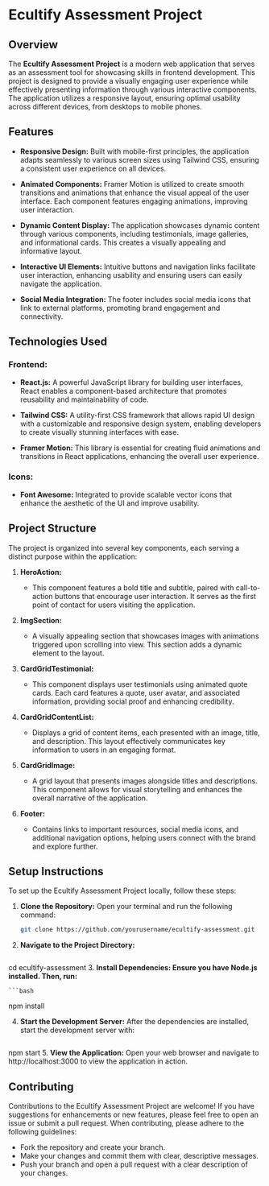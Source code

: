 # Ecultify Assessment Project

## Overview
The **Ecultify Assessment Project** is a modern web application that serves as an assessment tool for showcasing skills in frontend development. This project is designed to provide a visually engaging user experience while effectively presenting information through various interactive components. The application utilizes a responsive layout, ensuring optimal usability across different devices, from desktops to mobile phones.

## Features
- **Responsive Design:** Built with mobile-first principles, the application adapts seamlessly to various screen sizes using Tailwind CSS, ensuring a consistent user experience on all devices.
  
- **Animated Components:** Framer Motion is utilized to create smooth transitions and animations that enhance the visual appeal of the user interface. Each component features engaging animations, improving user interaction.

- **Dynamic Content Display:** The application showcases dynamic content through various components, including testimonials, image galleries, and informational cards. This creates a visually appealing and informative layout.

- **Interactive UI Elements:** Intuitive buttons and navigation links facilitate user interaction, enhancing usability and ensuring users can easily navigate the application.

- **Social Media Integration:** The footer includes social media icons that link to external platforms, promoting brand engagement and connectivity.

## Technologies Used
### Frontend:
- **React.js:** A powerful JavaScript library for building user interfaces, React enables a component-based architecture that promotes reusability and maintainability of code.

- **Tailwind CSS:** A utility-first CSS framework that allows rapid UI design with a customizable and responsive design system, enabling developers to create visually stunning interfaces with ease.

- **Framer Motion:** This library is essential for creating fluid animations and transitions in React applications, enhancing the overall user experience.

### Icons:
- **Font Awesome:** Integrated to provide scalable vector icons that enhance the aesthetic of the UI and improve usability.

## Project Structure
The project is organized into several key components, each serving a distinct purpose within the application:

1. **HeroAction:** 
   - This component features a bold title and subtitle, paired with call-to-action buttons that encourage user interaction. It serves as the first point of contact for users visiting the application.

2. **ImgSection:**
   - A visually appealing section that showcases images with animations triggered upon scrolling into view. This section adds a dynamic element to the layout.

3. **CardGridTestimonial:**
   - This component displays user testimonials using animated quote cards. Each card features a quote, user avatar, and associated information, providing social proof and enhancing credibility.

4. **CardGridContentList:**
   - Displays a grid of content items, each presented with an image, title, and description. This layout effectively communicates key information to users in an engaging format.

5. **CardGridImage:**
   - A grid layout that presents images alongside titles and descriptions. This component allows for visual storytelling and enhances the overall narrative of the application.

6. **Footer:**
   - Contains links to important resources, social media icons, and additional navigation options, helping users connect with the brand and explore further.

## Setup Instructions
To set up the Ecultify Assessment Project locally, follow these steps:

1. **Clone the Repository:**
   Open your terminal and run the following command:
   ```bash
   git clone https://github.com/yourusername/ecultify-assessment.git
2. **Navigate to the Project Directory:**

    ```bash
cd ecultify-assessment
3. **Install Dependencies: Ensure you have Node.js installed. Then, run:**

    ```bash
npm install

4. **Start the Development Server:** After the dependencies are installed, start the development server with:

    ```bash
npm start
5. **View the Application:** Open your web browser and navigate to http://localhost:3000 to view the application in action.

## Contributing
Contributions to the Ecultify Assessment Project are welcome! If you have suggestions for enhancements or new features, please feel free to open an issue or submit a pull request. When contributing, please adhere to the following guidelines:

- Fork the repository and create your branch.
- Make your changes and commit them with clear, descriptive messages.
- Push your branch and open a pull request with a clear description of your changes.







